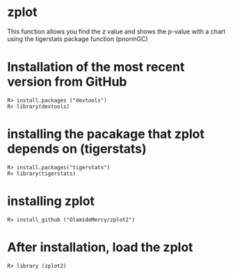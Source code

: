 # zplot
This function allows you find the z value and shows the p-value with a chart using the tigerstats package function (pnormGC)
# Installation of the most recent version from GitHub

```{r}
R> install.packages ("devtools")
R> library(devtools)
```
# installing the pacakage that zplot depends on (tigerstats)
```{r}
R> install.packages("tigerstats")
R> library(tigerstats)
```
# installing zplot
```{r}
R> install_github ("OlamideMercy/zplot2")
```
# After installation, load the zplot
```{r}
R> library (zplot2)
```
